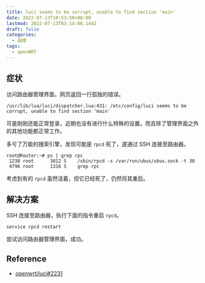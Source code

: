 ```yaml
---
title: luci seems to be corrupt, unable to find section 'main'
date: 2022-07-13T10:53:50+08:00
lastmod: 2022-07-13T03:14:00.144Z
draft: false
categories:
  - 运维
tags:
  - openWRT
---
```


## 症状

访问路由器管理界面，网页返回一行孤独的错误。

```text
/usr/lib/lua/luci/dispatcher.lua:431: /etc/config/luci seems to be corrupt, unable to find section 'main'
```

<!--MORE-->
可是刚刚还能正常登录，近期也没有进行什么特殊的设置。而且除了管理界面之外的其他功能都正常工作。

多亏了万能的搜索引擎，发现可能是 `rpcd` 死了，遂通过 SSH 连接至路由器。

```text
root@Router:~# ps | grep rpc
 1238 root      3812 S    /sbin/rpcd -s /var/run/ubus/ubus.sock -t 30
 4796 root      1316 S    grep rpc
```

考虑到有的 `rpcd` 虽然活着，但它已经死了，仍然将其重启。

## 解决方案

SSH 连接至路由器，执行下面的指令重启 `rpcd`。

```shell
service rpcd restart
```

尝试访问路由器管理界面，成功。

## Reference

- [openwrt/luci#2231](https://github.com/openwrt/luci/issues/2231#issuecomment-487406823)